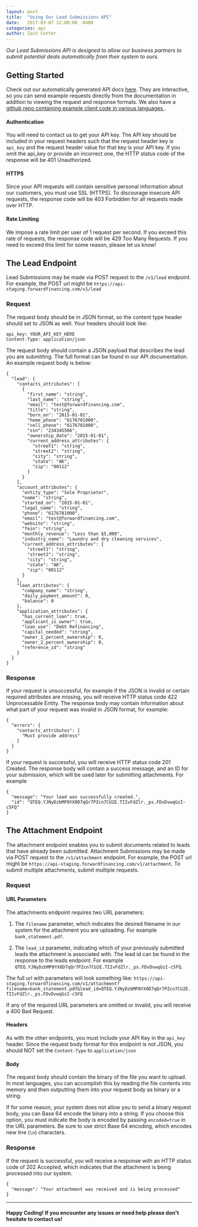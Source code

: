 ```yaml
---
layout: post
title:  "Using Our Lead Submissions API"
date:   2017-03-07 12:00:00 -0400
categories: api
author: Zach Cotter
---
```


*Our Lead Submissions API is designed to allow our business partners to submit
potential deals automatically from their system to ours.*

## Getting Started

Check out our automatically generated API docs
[here](https://api-staging.forwardfinancing.com/api_docs). They are
interactive, so you can send example requests directly from the documentation in
addition to viewing the request and response formats. We also have a [
 github repo containing example client code in various languages
](https://github.com/ForwardFinancing/partner_api_client_samples).

#### Authentication

You will need to contact us to get your API key. The API key should be included
in your request headers such that the request header key is `api_key` and the
request header value for that key is your API key. If you omit the api_key or
provide an incorrect one, the HTTP status code of the response will be 401
Unauthorized.

#### HTTPS

Since your API requests will contain sensitive personal information about our
customers, you must use SSL (HTTPS). To discourage insecure API requests,
the response code will be 403 Forbidden for all requests made over HTTP.

#### Rate Limiting

We impose a rate limit per user of 1 request per second. If you exceed this rate
of requests, the response code will be 429 Too Many Requests. If you need to
exceed this limit for some reason, please let us know!

## The Lead Endpoint

Lead Submissions may be made via POST request to the `/v1/lead` endpoint.
For example, the POST url might be
`https://api-staging.forwardfinancing.com/v1/lead`

### Request

The request body should be in JSON format, so the content type header should
set to JSON as well. Your headers should look like:

```
api_key: YOUR_API_KEY_HERE
Content-Type: application/json
```

The request body should contain a JSON payload that describes the lead you are
submitting. The full format can be found in our API documentation. An example
request body is below:

```
{
  "lead": {
    "contacts_attributes": [
      {
        "first_name": "string",
        "last_name": "string",
        "email": "test@forwardfinancing.com",
        "title": "string",
        "born_on": "2015-01-01",
        "home_phone": "6176781000",
        "cell_phone": "6176781000",
        "ssn": "234345566",
        "ownership_date": "2015-01-01",
        "current_address_attributes": {
          "street1": "string",
          "street2": "string",
          "city": "string",
          "state": "AK",
          "zip": "00112"
        }
      }
    ],
    "account_attributes": {
      "entity_type": "Sole Proprietor",
      "name": "string",
      "started_on": "2015-01-01",
      "legal_name": "string",
      "phone": "6176781000",
      "email": "test@forwardfinancing.com",
      "website": "string",
      "fein": "string",
      "monthly_revenue": "Less than $5,000",
      "industry_name": "Laundry and dry cleaning services",
      "current_address_attributes": {
        "street1": "string",
        "street2": "string",
        "city": "string",
        "state": "AK",
        "zip": "00112"
      }
    },
    "loan_attributes": {
      "company_name": "string",
      "daily_payment_amount": 0,
      "balance": 0
    },
    "application_attributes": {
      "has_current_loan": true,
      "applicant_is_owner": true,
      "loan_use": "Debt Refinancing",
      "capital_needed": "string",
      "owner_1_percent_ownership": 0,
      "owner_2_percent_ownership": 0,
      "reference_id": "string"
    }
  }
}
```

### Response

If your request is unsuccessful, for example if the JSON is invalid or certain
required attributes are missing, you will receive HTTP status code 422
Unprocessable Entity. The response body may contain information about what part
of your request was invalid in JSON format, for example:

```
{
  "errors": {
    "contacts_attributes": [
      "Must provide address"
    ]
  }
}
```

If your request is successful, you will receive HTTP status code 201 Created.
The response body will contain a success message, and an ID for your submission,
which will be used later for submitting attachments. For example

```
{
  "message": "Your lead was successfully created.",
  "id": "QTEQ.YJNyDzbMP0YX0D7qQr7PZcn7CU2E.TIIvFdZlr._ps.FDvDvwqGzI-c5FQ"
}
```

## The Attachment Endpoint

The attachment endpoint enables you to submit documents related to leads that
have already been submitted. Attachment Submissions may be made via POST
request to the `/v1/attachment` endpoint. For example, the POST url might be
`https://api-staging.forwardfinancing.com/v1/attachment`. To submit multiple
attachments, submit multiple requests.

### Request

#### URL Parameters

The attachments endpoint requires two URL parameters:

1) The `filename` parameter, which indicates the desired filename in our system
for the attachment you are uploading. For example `bank_statement.pdf`.

2) The `lead_id` parameter, indicating which of your previously submitted leads
the attachment is associated with. The lead id can be found in the response to
the leads endpoint. For example
`QTEQ.YJNyDzbMP0YX0D7qQr7PZcn7CU2E.TIIvFdZlr._ps.FDvDvwqGzI-c5FQ`.

The full url with parameters will look something like:
`https://api-staging.forwardfinancing.com/v1/attachment?filename=bank_statement.pdf&lead_id=QTEQ.YJNyDzbMP0YX0D7qQr7PZcn7CU2E.TIIvFdZlr._ps.FDvDvwqGzI-c5FQ`

If any of the required URL parameters are omitted or invalid, you will receive
a 400 Bad Request.

#### Headers

As with the other endpoints, you must include your API Key in the `api_key`
header. Since the request body format for this endpoint is not JSON, you should
NOT set the `Content-Type` to `application/json`

#### Body

The request body should contain the binary of the file you want to upload. In
most languages, you can accomplish this by reading the file contents into memory
and then outputting them into your request body as binary or a string.

If for some reason, your system does not allow you to send a binary request
body, you can Base 64 encode the binary into a string. If you choose this
option, you must indicate the body is encoded by passing `encoded=true` in the
URL parameters. Be sure to use strict Base 64 encoding, which encodes new line (`\n`) characters.

### Response

If the request is successful, you will receive a response with an HTTP status
code of 202 Accepted, which indicates that the attachment is being processed
into our system.

```
{
  "message": "Your attachment was received and is being processed"
}
```

---

#### Happy Coding! If you encounter any issues or need help please don't hesitate to contact us!
